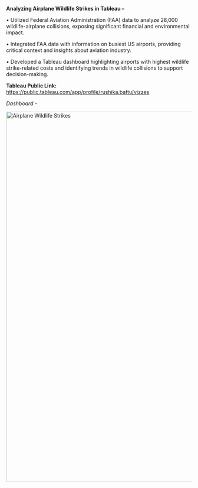 **Analyzing Airplane Wildlife Strikes in Tableau –**

•	Utilized Federal Aviation Administration (FAA) data to analyze 28,000 wildlife-airplane collisions, exposing significant financial 
and environmental impact.

•	Integrated FAA data with information on busiest US airports, providing critical context and insights about aviation industry.

•	Developed a Tableau dashboard highlighting airports with highest wildlife strike-related costs and identifying trends in wildlife 
collisions to support decision-making.


**Tableau Public Link:** https://public.tableau.com/app/profile/rushika.battu/vizzes


*Dashboard -*

<img width="1003" alt="Airplane Wildlife Strikes" src="https://github.com/RushikaBattu/portfolio-projects/assets/135265999/2ec2fa4d-e659-4d6a-b2cc-d09b0f1dacde">


